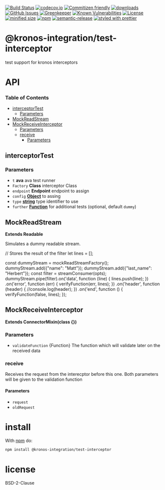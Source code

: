 [![Build Status](https://secure.travis-ci.org/Kronos-Integration/test-interceptor.png)](http://travis-ci.org/Kronos-Integration/test-interceptor)
[![codecov.io](http://codecov.io/github/Kronos-Integration/test-interceptor/coverage.svg?branch=master)](http://codecov.io/github/Kronos-Integration/test-interceptor?branch=master)
[![Commitizen friendly](https://img.shields.io/badge/commitizen-friendly-brightgreen.svg)](http://commitizen.github.io/cz-cli/)
[![downloads](http://img.shields.io/npm/dm/test-interceptor.svg?style=flat-square)](https://npmjs.org/package/test-interceptor)
[![GitHub Issues](https://img.shields.io/github/issues/Kronos-Integration/test-interceptor.svg?style=flat-square)](https://github.com/Kronos-Integration/test-interceptor/issues)
[![Greenkeeper](https://badges.greenkeeper.io/Kronos-Integration/test-interceptor.svg)](https://greenkeeper.io/)
[![Known Vulnerabilities](https://snyk.io/test/github/Kronos-Integration/test-interceptor/badge.svg)](https://snyk.io/test/github/Kronos-Integration/test-interceptor)
[![License](https://img.shields.io/badge/License-BSD%203--Clause-blue.svg)](https://opensource.org/licenses/BSD-3-Clause)
[![minified size](https://badgen.net/bundlephobia/min/@kronos-integration/test-interceptor)](https://bundlephobia.com/result?p=@kronos-integration/test-interceptor)
[![npm](https://img.shields.io/npm/v/@kronos-integration/test-interceptor.svg)](https://www.npmjs.com/package/@kronos-integration/test-interceptor)
[![semantic-release](https://img.shields.io/badge/%20%20%F0%9F%93%A6%F0%9F%9A%80-semantic--release-e10079.svg)](https://github.com/Kronos-Integration/test-interceptor)
[![styled with prettier](https://img.shields.io/badge/styled_with-prettier-ff69b4.svg)](https://github.com/prettier/prettier)

# @kronos-integration/test-interceptor

test support for kronos interceptors

# API

<!-- Generated by documentation.js. Update this documentation by updating the source code. -->

### Table of Contents

-   [interceptorTest](#interceptortest)
    -   [Parameters](#parameters)
-   [MockReadStream](#mockreadstream)
-   [MockReceiveInterceptor](#mockreceiveinterceptor)
    -   [Parameters](#parameters-1)
    -   [receive](#receive)
        -   [Parameters](#parameters-2)

## interceptorTest

### Parameters

-   `t` **ava** ava test runner
-   `Factory` **Class** interceptor Class
-   `endpoint` **Endpoint** endpoint to assign
-   `config` **[Object](https://developer.mozilla.org/docs/Web/JavaScript/Reference/Global_Objects/Object)** to assing
-   `type` **[string](https://developer.mozilla.org/docs/Web/JavaScript/Reference/Global_Objects/String)** type identifier to use
-   `further` **[Function](https://developer.mozilla.org/docs/Web/JavaScript/Reference/Statements/function)** for additional tests (optional, default `dummy`)

## MockReadStream

**Extends Readable**

Simulates a dummy readable stream.

// Stores the result of the filter
let lines = \[];

const dummyStream = mockReadStreamFactory();
dummyStream.add({"name": "Matt"});
dummyStream.add({"last_name": "Herbert"});
const filter = streamConsumer(opts);
dummyStream.pipe(filter).on('data', function (line) {
	 lines.push(line);
 })
 .on('error', function (err) {
	 verifyFunction(err, lines);
 })
 .on('header', function (header) {
	 //console.log(header);
 })
 .on('end', function () {
	 verifyFunction(false, lines);
 });

## MockReceiveInterceptor

**Extends ConnectorMixin(class {})**

### Parameters

-   `validateFunction`  {Function} The function which will validate later on the received data

### receive

Receives the request from the interecptor before this one.
Both parameters will be given to the validation function

#### Parameters

-   `request`  
-   `oldRequest`  

# install

With [npm](http://npmjs.org) do:

```shell
npm install @kronos-integration/test-interceptor
```

# license

BSD-2-Clause
